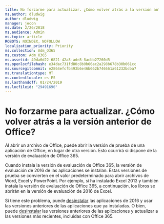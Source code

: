```yaml
---
title: No forzarme para actualizar. ¿Cómo volver atrás a la versión anterior de Office?
ms.author: dludwig
author: dludwig
manager: jecon
ms.date: 2/26/2018
ms.audience: Admin
ms.topic: article
ROBOTS: NOINDEX, NOFOLLOW
localization_priority: Priority
ms.collection: Adm_O365
ms.custom: Adm_O365
ms.assetid: 49da6d22-6821-42a3-ade8-8acbb27260d5
ms.openlocfilehash: e34dac731fd80c8b0b66ac2a298b678b30b061cc
ms.sourcegitcommit: e2864efcfb493b6e46b662b746661a61232bdba7
ms.translationtype: MT
ms.contentlocale: es-ES
ms.lasthandoff: 01/24/2019
ms.locfileid: "29491696"
---
```

# <a name="dont-force-me-to-upgrade-how-do-i-go-back-to-the-previous-office-version"></a>No forzarme para actualizar. ¿Cómo volver atrás a la versión anterior de Office?

Al abrir un archivo de Office, puede abrir la versión de prueba de una aplicación de Office, en lugar de otra versión. Esto ocurrirá si dispone de la versión de evaluación de Office 365. 
  
Cuando instala la versión de evaluación de Office 365, la versión de evaluación de 2016 de las aplicaciones se instalan. Estas versiones de prueba se convierten en el valor predeterminado para abrir archivos de Word, Excel y PowerPoint. Por ejemplo, si ha instalado Excel 2013 y también instala la versión de evaluación de Office 365, a continuación, los libros se abrirán en la versión de evaluación de 2016 de Excel. 
  
Si tiene este problema, puede [desinstalar](https://support.office.com/article/9dd49b83-264a-477a-8fcc-2fdf5dbf61d8.aspx) las aplicaciones de 2016 y usar las versiones anteriores de las aplicaciones que ya instaladas. O bien, puede [desinstalar](https://support.office.com/article/9dd49b83-264a-477a-8fcc-2fdf5dbf61d8.aspx) las versiones anteriores de las aplicaciones y actualizar a las versiones más recientes, incluidas con Office 365. 
  

